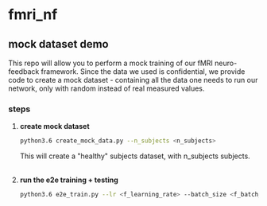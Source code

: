 # fmri_nf

## mock dataset demo

This repo will allow you to perform a mock training of our fMRI neuro-feedback framework. Since the data we used is confidential, we provide code to create a mock dataset - containing all the data one needs to run our network, only with random instead of real measured values.

### steps

1. **create mock dataset**
	```bash
	python3.6 create_mock_data.py --n_subjects <n_subjects>
	```
	This will create a "healthy" subjects dataset, with n_subjects subjects.
	<br>
	<br>
	
2. **run the e2e training + testing**
	```bash
	python3.6 e2e_train.py --lr <f_learning_rate> --batch_size <f_batch_size> --epochs <f_epochs> --classification_epochs <classification_epochs> --classifier_lr <classifier_learning_rate> --classifier_batch_size <classifier_batch_size> --type healthy
	```
